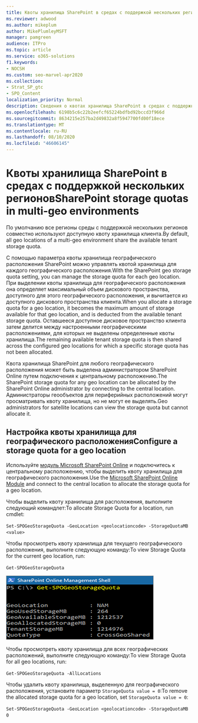 ```yaml
---
title: Квоты хранилища SharePoint в средах с поддержкой нескольких регионов
ms.reviewer: adwood
ms.author: mikeplum
author: MikePlumleyMSFT
manager: pamgreen
audience: ITPro
ms.topic: article
ms.service: o365-solutions
f1.keywords:
- NOCSH
ms.custom: seo-marvel-apr2020
ms.collection:
- Strat_SP_gtc
- SPO_Content
localization_priority: Normal
description: Сведения о квотах хранилища SharePoint в средах с поддержкой нескольких регионов, а также об управлении квотами для администраторов SharePoint Online.
ms.openlocfilehash: 6198b5c6c22b2eefcf65224bdfbd92bccd3f966d
ms.sourcegitcommit: 8634215e257ba2d49832a8f5947700fd00f18ece
ms.translationtype: MT
ms.contentlocale: ru-RU
ms.lasthandoff: 08/10/2020
ms.locfileid: "46606145"
---
```

# <a name="sharepoint-storage-quotas-in-multi-geo-environments"></a><span data-ttu-id="e0b9a-103">Квоты хранилища SharePoint в средах с поддержкой нескольких регионов</span><span class="sxs-lookup"><span data-stu-id="e0b9a-103">SharePoint storage quotas in multi-geo environments</span></span>

<span data-ttu-id="e0b9a-104">По умолчанию все регионы среды с поддержкой нескольких регионов совместно используют доступную квоту хранилища клиента.</span><span class="sxs-lookup"><span data-stu-id="e0b9a-104">By default, all geo locations of a multi-geo environment share the available tenant storage quota.</span></span>

<span data-ttu-id="e0b9a-105">С помощью параметра квоты хранилища географического расположения SharePoint можно управлять квотой хранилища для каждого географического расположения.</span><span class="sxs-lookup"><span data-stu-id="e0b9a-105">With the SharePoint geo storage quota setting, you can manage the storage quota for each geo location.</span></span> <span data-ttu-id="e0b9a-106">При выделении квоты хранилища для географического расположения она определяет максимальный объем дискового пространства, доступного для этого географического расположения, и вычитается из доступного дискового пространства клиента.</span><span class="sxs-lookup"><span data-stu-id="e0b9a-106">When you allocate a storage quota for a geo location, it becomes the maximum amount of storage available for that geo location, and is deducted from the available tenant storage quota.</span></span> <span data-ttu-id="e0b9a-107">Оставшееся доступное дисковое пространство клиента затем делится между настроенными географическими расположениями, для которых не выделены определенные квоты хранилища.</span><span class="sxs-lookup"><span data-stu-id="e0b9a-107">The remaining available tenant storage quota is then shared across the configured geo locations for which a specific storage quota has not been allocated.</span></span>

<span data-ttu-id="e0b9a-108">Квота хранилища SharePoint для любого географического расположения может быть выделена администратором SharePoint Online путем подключения к центральному расположению.</span><span class="sxs-lookup"><span data-stu-id="e0b9a-108">The SharePoint storage quota for any geo location can be allocated by the SharePoint Online administrator by connecting to the central location.</span></span> <span data-ttu-id="e0b9a-109">Администраторы геообъектов для периферийных расположений могут просматривать квоту хранилища, но не могут ее выделять.</span><span class="sxs-lookup"><span data-stu-id="e0b9a-109">Geo administrators for satellite locations can view the storage quota but cannot allocate it.</span></span>

## <a name="configure-a-storage-quota-for-a-geo-location"></a><span data-ttu-id="e0b9a-110">Настройка квоты хранилища для географического расположения</span><span class="sxs-lookup"><span data-stu-id="e0b9a-110">Configure a storage quota for a geo location</span></span>

<span data-ttu-id="e0b9a-111">Используйте [модуль Microsoft SharePoint Online](https://www.microsoft.com/download/details.aspx?id=35588 ) и подключитесь к центральному расположению, чтобы выделить квоту хранилища для географического расположения.</span><span class="sxs-lookup"><span data-stu-id="e0b9a-111">Use the [Microsoft SharePoint Online Module](https://www.microsoft.com/download/details.aspx?id=35588 ) and connect to the central location to allocate the storage quota for a geo location.</span></span> 

<span data-ttu-id="e0b9a-112">Чтобы выделить квоту хранилища для расположения, выполните следующий командлет:</span><span class="sxs-lookup"><span data-stu-id="e0b9a-112">To allocate Storage Quota for a location, run cmdlet:</span></span>

`Set-SPOGeoStorageQuota -GeoLocation <geolocationcode> -StorageQuotaMB <value>`

<span data-ttu-id="e0b9a-113">Чтобы просмотреть квоту хранилища для текущего географического расположения, выполните следующую команду:</span><span class="sxs-lookup"><span data-stu-id="e0b9a-113">To view Storage Quota for the current geo location, run:</span></span>

`Get-SPOGeoStorageQuota`

![Снимок экрана: окно PowerShell с командлетом Get-SPOGeoStorageQuota](media/multi-geo-storage-quota.png)

<span data-ttu-id="e0b9a-115">Чтобы просмотреть квоту хранилища для всех географических расположений, выполните следующую команду:</span><span class="sxs-lookup"><span data-stu-id="e0b9a-115">To view Storage Quota for all geo locations, run:</span></span>

`Get-SPOGeoStorageQuota -AllLocations`

<span data-ttu-id="e0b9a-116">Чтобы удалить квоту хранилища, выделенную для географического расположения, установите параметр `StorageQuota value = 0`:</span><span class="sxs-lookup"><span data-stu-id="e0b9a-116">To remove the allocated storage quota for a geo location, set `StorageQuota value = 0`:</span></span>

`Set-SPOGeoStorageQuota -GeoLocation <geolocationcode> -StorageQuotaMB 0`
